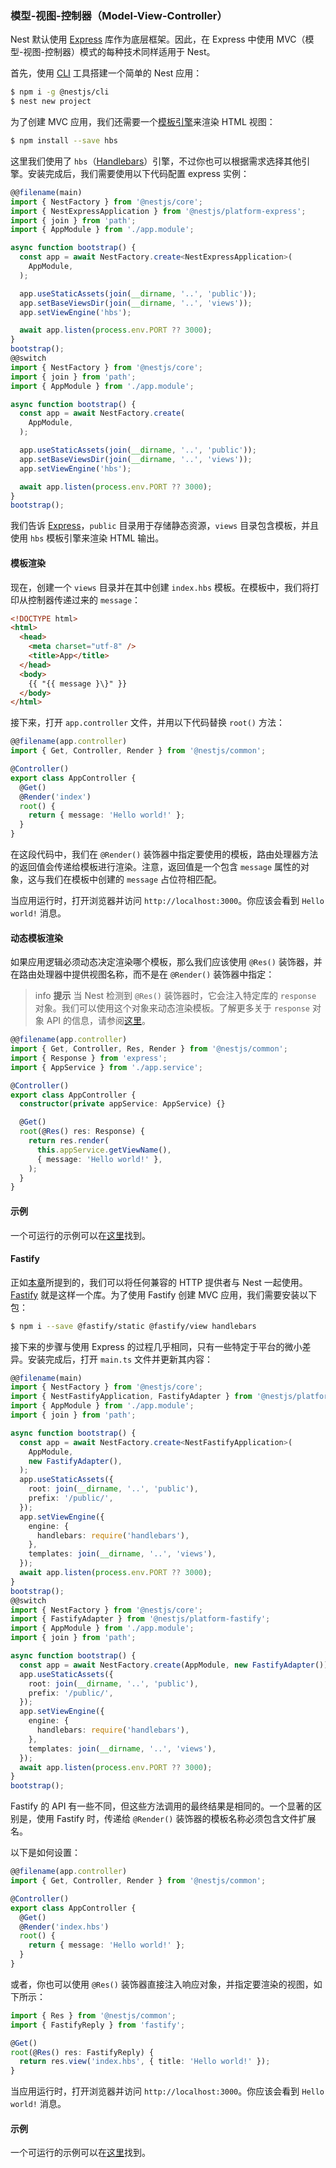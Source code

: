### 模型-视图-控制器（Model-View-Controller）

Nest 默认使用 [Express](https://github.com/expressjs/express) 库作为底层框架。因此，在 Express 中使用 MVC（模型-视图-控制器）模式的每种技术同样适用于 Nest。

首先，使用 [CLI](https://github.com/nestjs/nest-cli) 工具搭建一个简单的 Nest 应用：

```bash
$ npm i -g @nestjs/cli
$ nest new project
```

为了创建 MVC 应用，我们还需要一个[模板引擎](https://expressjs.com/en/guide/using-template-engines.html)来渲染 HTML 视图：

```bash
$ npm install --save hbs
```

这里我们使用了 `hbs`（[Handlebars](https://github.com/pillarjs/hbs#readme)）引擎，不过你也可以根据需求选择其他引擎。安装完成后，我们需要使用以下代码配置 express 实例：

```typescript
@@filename(main)
import { NestFactory } from '@nestjs/core';
import { NestExpressApplication } from '@nestjs/platform-express';
import { join } from 'path';
import { AppModule } from './app.module';

async function bootstrap() {
  const app = await NestFactory.create<NestExpressApplication>(
    AppModule,
  );

  app.useStaticAssets(join(__dirname, '..', 'public'));
  app.setBaseViewsDir(join(__dirname, '..', 'views'));
  app.setViewEngine('hbs');

  await app.listen(process.env.PORT ?? 3000);
}
bootstrap();
@@switch
import { NestFactory } from '@nestjs/core';
import { join } from 'path';
import { AppModule } from './app.module';

async function bootstrap() {
  const app = await NestFactory.create(
    AppModule,
  );

  app.useStaticAssets(join(__dirname, '..', 'public'));
  app.setBaseViewsDir(join(__dirname, '..', 'views'));
  app.setViewEngine('hbs');

  await app.listen(process.env.PORT ?? 3000);
}
bootstrap();
```

我们告诉 [Express](https://github.com/expressjs/express)，`public` 目录用于存储静态资源，`views` 目录包含模板，并且使用 `hbs` 模板引擎来渲染 HTML 输出。

#### 模板渲染

现在，创建一个 `views` 目录并在其中创建 `index.hbs` 模板。在模板中，我们将打印从控制器传递过来的 `message`：

```html
<!DOCTYPE html>
<html>
  <head>
    <meta charset="utf-8" />
    <title>App</title>
  </head>
  <body>
    {{ "{{ message }\}" }}
  </body>
</html>
```

接下来，打开 `app.controller` 文件，并用以下代码替换 `root()` 方法：

```typescript
@@filename(app.controller)
import { Get, Controller, Render } from '@nestjs/common';

@Controller()
export class AppController {
  @Get()
  @Render('index')
  root() {
    return { message: 'Hello world!' };
  }
}
```

在这段代码中，我们在 `@Render()` 装饰器中指定要使用的模板，路由处理器方法的返回值会传递给模板进行渲染。注意，返回值是一个包含 `message` 属性的对象，这与我们在模板中创建的 `message` 占位符相匹配。

当应用运行时，打开浏览器并访问 `http://localhost:3000`。你应该会看到 `Hello world!` 消息。

#### 动态模板渲染

如果应用逻辑必须动态决定渲染哪个模板，那么我们应该使用 `@Res()` 装饰器，并在路由处理器中提供视图名称，而不是在 `@Render()` 装饰器中指定：

> info **提示** 当 Nest 检测到 `@Res()` 装饰器时，它会注入特定库的 `response` 对象。我们可以使用这个对象来动态渲染模板。了解更多关于 `response` 对象 API 的信息，请参阅[这里](https://expressjs.com/en/api.html)。

```typescript
@@filename(app.controller)
import { Get, Controller, Res, Render } from '@nestjs/common';
import { Response } from 'express';
import { AppService } from './app.service';

@Controller()
export class AppController {
  constructor(private appService: AppService) {}

  @Get()
  root(@Res() res: Response) {
    return res.render(
      this.appService.getViewName(),
      { message: 'Hello world!' },
    );
  }
}
```

#### 示例

一个可运行的示例可以在[这里](https://github.com/nestjs/nest/tree/master/sample/15-mvc)找到。

#### Fastify

正如[本章](/techniques/performance)所提到的，我们可以将任何兼容的 HTTP 提供者与 Nest 一起使用。[Fastify](https://github.com/fastify/fastify) 就是这样一个库。为了使用 Fastify 创建 MVC 应用，我们需要安装以下包：

```bash
$ npm i --save @fastify/static @fastify/view handlebars
```

接下来的步骤与使用 Express 的过程几乎相同，只有一些特定于平台的微小差异。安装完成后，打开 `main.ts` 文件并更新其内容：

```typescript
@@filename(main)
import { NestFactory } from '@nestjs/core';
import { NestFastifyApplication, FastifyAdapter } from '@nestjs/platform-fastify';
import { AppModule } from './app.module';
import { join } from 'path';

async function bootstrap() {
  const app = await NestFactory.create<NestFastifyApplication>(
    AppModule,
    new FastifyAdapter(),
  );
  app.useStaticAssets({
    root: join(__dirname, '..', 'public'),
    prefix: '/public/',
  });
  app.setViewEngine({
    engine: {
      handlebars: require('handlebars'),
    },
    templates: join(__dirname, '..', 'views'),
  });
  await app.listen(process.env.PORT ?? 3000);
}
bootstrap();
@@switch
import { NestFactory } from '@nestjs/core';
import { FastifyAdapter } from '@nestjs/platform-fastify';
import { AppModule } from './app.module';
import { join } from 'path';

async function bootstrap() {
  const app = await NestFactory.create(AppModule, new FastifyAdapter());
  app.useStaticAssets({
    root: join(__dirname, '..', 'public'),
    prefix: '/public/',
  });
  app.setViewEngine({
    engine: {
      handlebars: require('handlebars'),
    },
    templates: join(__dirname, '..', 'views'),
  });
  await app.listen(process.env.PORT ?? 3000);
}
bootstrap();
```

Fastify 的 API 有一些不同，但这些方法调用的最终结果是相同的。一个显著的区别是，使用 Fastify 时，传递给 `@Render()` 装饰器的模板名称必须包含文件扩展名。

以下是如何设置：

```typescript
@@filename(app.controller)
import { Get, Controller, Render } from '@nestjs/common';

@Controller()
export class AppController {
  @Get()
  @Render('index.hbs')
  root() {
    return { message: 'Hello world!' };
  }
}
```

或者，你也可以使用 `@Res()` 装饰器直接注入响应对象，并指定要渲染的视图，如下所示：

```typescript
import { Res } from '@nestjs/common';
import { FastifyReply } from 'fastify';

@Get()
root(@Res() res: FastifyReply) {
  return res.view('index.hbs', { title: 'Hello world!' });
}
```

当应用运行时，打开浏览器并访问 `http://localhost:3000`。你应该会看到 `Hello world!` 消息。

#### 示例

一个可运行的示例可以在[这里](https://github.com/nestjs/nest/tree/master/sample/17-mvc-fastify)找到。